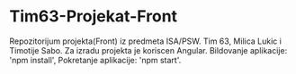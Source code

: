 # Tim63-Projekat-Front

Repozitorijum projekta(Front) iz predmeta ISA/PSW. Tim 63, Milica Lukic i Timotije Sabo. 
Za izradu projekta je koriscen Angular.
Bildovanje aplikacije: 'npm install',
Pokretanje aplikacije: 'npm start'.
